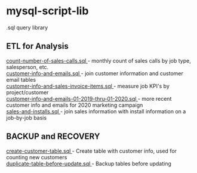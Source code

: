 # mysql-script-lib
.sql query library  

## ETL for Analysis
<a href='https://github.com/blakeshurtz/rdbs_repo/blob/master/SQL%20Queries/count-number-of-sales-calls.sql'>
count-number-of-sales-calls.sql  
</a> 
- monthly count of sales calls by job type, salesperson, etc.<br>   
<a href='https://github.com/blakeshurtz/rdbs_repo/blob/master/SQL%20Queries/customer-info-and-emails.sql'>
customer-info-and-emails.sql 
</a> 
- join customer information and customer email tables<br>  
<a href='https://github.com/blakeshurtz/rdbs_repo/blob/master/SQL%20Queries/customer-info-and-sales-invoice-items.sql'>
customer-info-and-sales-invoice-items.sql 
</a> 
- measure job KPI's by project/customer<br>  
<a href='https://github.com/blakeshurtz/rdbs_repo/blob/master/SQL%20Queries/customer-info-and-emails-01-2019-thru-01-2020.sql'>
customer-info-and-emails-01-2019-thru-01-2020.sql 
</a> 
- more recent customer info and emails for 2020 marketing campaign<br>  
<a href='https://github.com/blakeshurtz/rdbs_repo/blob/master/SQL%20Queries/sales-and-installs.sql'>
sales-and-installs.sql 
</a> 
- join sales information with install information on a job-by-job basis<br>  

## BACKUP and RECOVERY
<a href='https://github.com/blakeshurtz/rdbs_repo/blob/master/SQL%20Queries/create-customer-table.sql'>
create-customer-table.sql 
</a> 
- Create table with customer info, used for counting new customers<br>  
<a href='https://github.com/blakeshurtz/rdbs_repo/blob/master/SQL%20Queries/duplicate-table-before-update.sql'>
duplicate-table-before-update.sql 
</a> 
- Backup tables before updating<br>  

